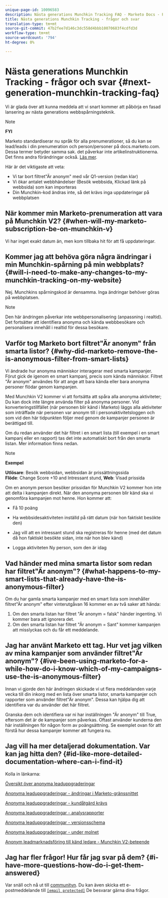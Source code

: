 ```yaml
---
unique-page-id: 10096583
description: Nästa generations Munchkin Tracking FAQ - Marketo Docs - Produktdokumentation
title: Nästa generations Munchkin Tracking - frågor och svar
translation-type: tm+mt
source-git-commit: 47b2fee7d146c3dc558d4bbb10070683f4cdfd3d
workflow-type: tm+mt
source-wordcount: '794'
ht-degree: 0%

---
```



# Nästa generations Munchkin Tracking - frågor och svar {#next-generation-munchkin-tracking-faq}

Vi är glada över att kunna meddela att vi snart kommer att påbörja en fasad lansering av nästa generations webbspårningsteknik.

>[!NOTE]
>
>**FYI**
>
>Marketo standardiserar nu språk för alla prenumerationer, så du kan se lead/leads i din prenumeration och person/personer på docs.marketo.com. Dessa termer betyder samma sak. det påverkar inte artikelinstruktionerna. Det finns andra förändringar också. [Läs mer](http://docs.marketo.com/display/DOCS/Updates+to+Marketo+Terminology).

Här är det viktigaste att veta:

* Vi tar bort filtret&quot;Är anonym&quot; med vår Q1-version (redan klar)
* Vi ökar antalet webbhändelser (Besök webbsida, Klickad länk på webbsida) som kan importeras
* Din Munchkin-kod ändras inte, så det krävs inga uppdateringar på webbplatsen

## När kommer min Marketo-prenumeration att vara på Munchkin V2? {#when-will-my-marketo-subscription-be-on-munchkin-v}

Vi har inget exakt datum än, men kom tillbaka hit för att få uppdateringar.

## Kommer jag att behöva göra några ändringar i min Munchkin-spårning på min webbplats? {#will-i-need-to-make-any-changes-to-my-munchkin-tracking-on-my-website}

Nej. Munchkins spårningskod är densamma. Inga ändringar behöver göras på webbplatsen.

>[!NOTE]
>
>Den här ändringen påverkar inte webbpersonalisering (anpassning i realtid). Det fortsätter att identifiera anonyma och kända webbbesökare och personalisera innehåll i realtid för dessa besökare.

## Varför tog Marketo bort filtret&quot;Är anonym&quot; från smarta listor? {#why-did-marketo-remove-the-is-anonymous-filter-from-smart-lists}

Vi ändrade hur anonyma människor interagerar med smarta kampanjer. Förut gick de igenom en smart kampanj, precis som kända människor. Filtret &quot;Är anonym&quot; användes för att ange att bara kända eller bara anonyma personer flödar genom kampanjen.

Med Munchkin V2 kommer vi att fortsätta att spåra alla anonyma aktiviteter; Du kan dock inte längre använda filter på anonyma personer. Vid konverteringstillfället (när personen blir känd i Marketo) läggs alla aktiviteter som inträffade när personen var anonym till i personaktivitetsloggen och som vid den här tidpunkten följer med genom de kampanjer personen är berättigad till.

Om du redan använder det här filtret i en smart lista (till exempel i en smart kampanj eller en rapport) tas det inte automatiskt bort från den smarta listan. Mer information finns nedan.

>[!NOTE]
>
>**Exempel**
>
>**Utlösare**: Besök webbsidan, webbsidan är prissättningssida\
>**Flöde**: Change Score +10 and Intressant stund, **Web**: Visad prissida
>
>Om en anonym person besöker prissidan för Munchkin V2 kommer hon inte att delta i kampanjen direkt. När den anonyma personen blir känd ska vi genomföra kampanjen mot henne. Hon kommer att:
>
>* Få 10 poäng
   >
   >
* Ha webbsidesaktiviteten inställd på rätt datum (när hon faktiskt besökte den)
   >
   >
* Jag vill att en intressant stund ska registreras för henne (med det datum då hon faktiskt besökte sidan, inte när hon blev känd)
   >
   >
* Logga aktiviteten Ny person, som den är idag

>



## Vad händer med mina smarta listor som redan har filtret&quot;Är anonym&quot;? {#what-happens-to-my-smart-lists-that-already-have-the-is-anonymous-filter}

Om du har gamla smarta kampanjer med en smart lista som innehåller filtret&quot;Är anonym&quot; efter vinterutgåvan 16 kommer en av två saker att hända:

1. Om den smarta listan har filtret &quot;Är anonym = falsk&quot; händer ingenting. Vi kommer bara att ignorera det.
1. Om den smarta listan har filtret &quot;Är anonym = Sant&quot; kommer kampanjen att misslyckas och du får ett meddelande.

## Jag har använt Marketo ett tag. Hur vet jag vilken av mina kampanjer som använder filtret&quot;Är anonym&quot;? {#ive-been-using-marketo-for-a-while-how-do-i-know-which-of-my-campaigns-use-the-is-anonymous-filter}

Innan vi gjorde den här ändringen skickade vi ut flera meddelanden varje vecka till din inkorg med en lista över smarta listor, smarta kampanjer och rapporter som använder filtret&quot;Är anonym&quot;. Dessa kan hjälpa dig att identifiera var du använder det här filtret.

Granska dem och identifiera var ni har inställningen &quot;Är anonym&quot; till True, eftersom det är de kampanjer som påverkas. Oftast använder kunderna den här inställningen för någon form av poängsättning. Se exemplet ovan för att förstå hur dessa kampanjer kommer att fungera nu.

## Jag vill ha mer detaljerad dokumentation. Var kan jag hitta den? {#id-like-more-detailed-documentation-where-can-i-find-it}

Kolla in länkarna:

[Översikt över anonyma leaduppgraderingar](https://nation.marketo.com/docs/DOC-2937)

[Anonyma leaduppgraderingar - ändringar i Marketo-gränssnittet](https://nation.marketo.com/docs/DOC-2938)

[Anonyma leaduppgraderingar - kundåtgärd krävs](https://nation.marketo.com/docs/DOC-2939)

[Anonyma leaduppgraderingar - analysrapporter](https://nation.marketo.com/docs/DOC-2940)

[Anonyma leaduppgraderingar - versionsschema](https://nation.marketo.com/docs/DOC-2961)

[Anonyma leaduppgraderingar - under molnet](https://nation.marketo.com/docs/DOC-2962)

[Anonym leadmarknadsföring till känd ledare - Munchkin V2-beteende](https://nation.marketo.com/docs/DOC-2963)

## Jag har fler frågor! Hur får jag svar på dem? {#i-have-more-questions-how-do-i-get-them-answered}

Var snäll och nå ut till [communityn](https://nation.marketo.com/welcome). Du kan även skicka ett e-postmeddelande till [`[email protected]`](http://docs.marketo.com/cdn-cgi/l/email-protection#4c3f393c3c233e380c212d3e27293823622f232162) De besvarar gärna dina frågor.
